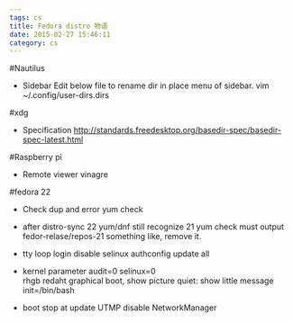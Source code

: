 ```yaml
---
tags: cs
title: Fedora distro 物语
date: 2015-02-27 15:46:11
category: cs
---
```


#Nautilus
* Sidebar
Edit below file to rename dir in place menu of sidebar.
vim ~/.config/user-dirs.dirs


#xdg 
* Specification
http://standards.freedesktop.org/basedir-spec/basedir-spec-latest.html


#Raspberry pi

* Remote viewer
vinagre

#fedora 22
* Check dup and error
yum check

* after distro-sync 22 yum/dnf still recognize 21
yum check must output fedor-relase/repos-21 something like, remove it.

* tty loop login
disable selinux
authconfig update all

* kernel parameter
audit=0 selinux=0  
rhgb  redaht graphical boot, show picture
quiet: show little message
init=/bin/bash

* boot stop at update UTMP
disable NetworkManager



